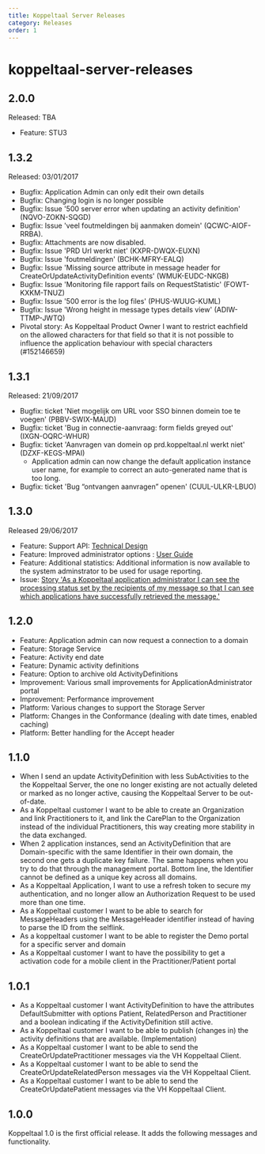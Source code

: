 ```yaml
---
title: Koppeltaal Server Releases
category: Releases
order: 1
---
```


# koppeltaal-server-releases

## 2.0.0

Released: TBA

* Feature: STU3

## 1.3.2

Released: 03/01/2017

* Bugfix: Application Admin can only edit their own details
* Bugfix: Changing login is no longer possible
* Bugfix: Issue '500 server error when updating an activity definition' \(NQVO-ZOKN-SQGD\)
* Bugfix: Issue 'veel foutmeldingen bij aanmaken domein' \(QCWC-AIOF-RRBA\).
* Bugfix: Attachments are now disabled.
* Bugfix: Issue 'PRD Url werkt niet' \(KXPR-DWQX-EUXN\)
* Bugfix: Issue 'foutmeldingen' \(BCHK-MFRY-EALQ\)
* Bugfix: Issue 'Missing source attribute in message header for CreateOrUpdateActivityDefinition events' \(WMUK-EUDC-NKGB\)
* Bugfix: Issue 'Monitoring file rapport fails on RequestStatistic' \(FOWT-KXKM-TNUZ\)
* Bugfix: Issue '500 error is the log files' \(PHUS-WUUG-KUML\)
* Bugfix: Issue 'Wrong height in message types details view' \(ADIW-TTMP-JWTQ\)
* Pivotal​ ​story:​ ​As Koppeltaal​ ​Product Owner​ ​I​ ​want​ ​to​ ​restrict each​ ​field​ ​on​ ​the allowed​ ​characters​ ​for that​ ​field​ ​so​ ​that​ ​it​ ​is​ ​not possible​ ​to​ ​influence​ ​the application​ ​behaviour with​ ​special​ ​characters \(\#152146659\)

## 1.3.1

Released: 21/09/2017

* Bugfix: ticket 'Niet mogelijk om URL voor SSO binnen domein toe te voegen' \(PBBV-SWIX-MAUD\)
* Bugfix: ticket 'Bug in connectie-aanvraag: form fields greyed out' \(IXGN-OQRC-WHUR\)
* Bugfix: ticket 'Aanvragen van domein op prd.koppeltaal.nl werkt niet' \(DZXF-KEGS-MPAI\)
  * Application admin can now change the default application instance user name, for example to correct an auto-generated name that is too long.
* Bugfix: ticket 'Bug “ontvangen aanvragen” openen' \(CUUL-ULKR-LBUO\)

## 1.3.0

Released 29/06/2017

* Feature: Support API: [Technical Design](https://github.com/Koppeltaal/documentation/tree/083ac6eba8108c4b610d5248bb3e68b1bf268684/_docs/TD-support-api/README.md)
* Feature: Improved administrator options : [User Guide](https://github.com/Koppeltaal/documentation/tree/083ac6eba8108c4b610d5248bb3e68b1bf268684/_docs/UG-application-admin.md)
* Feature: Additional statistics: Additional information is now available to the system adminstrator to be used for usage reporting.
* Issue: [Story 'As a Koppeltaal application administrator I can see the processing status set by the recipients of my message so that I can see which applications have successfully retrieved the message.'](https://www.pivotaltracker.com/story/show/136548869)

## 1.2.0

* Feature:    Application    admin can now request a connection to a domain
* Feature:    Storage    Service
* Feature:    Activity end date
* Feature:    Dynamic    activity definitions
* Feature:    Option to archive old ActivityDefinitions
* Improvement: Various small improvements for ApplicationAdministrator portal
* Improvement: Performance improvement
* Platform: Various changes to support the Storage Server
* Platform: Changes in the Conformance \(dealing with date times, enabled caching\)
* Platform: Better    handling for the Accept header

## 1.1.0

* When I send an update ActivityDefinition with less SubActivities to the the Koppeltaal Server, the one no longer existing are not actually deleted or marked as no longer active, causing the Koppeltaal Server to be out-of-date.
* As a Koppeltaal customer I want to be able to create an Organization and link Practitioners to it, and link the CarePlan to the Organization instead of the individual Practitioners, this way creating more stability in the data exchanged.
* When 2 application instances, send an ActivityDefinition that are Domain-specific with the same Identifier in their own domain, the second one gets a duplicate key failure. The same happens when you try to do that through the management portal. Bottom line, the Identifier cannot be defined as a unique key across all domains.
* As a Koppeltaal Application, I want to use a refresh token to secure my authentication, and no longer allow an Authorization Request to be used more than one time.
* As a Koppeltaal customer I want to be able to search for MessageHeaders using the MessageHeader identifier instead of having to parse the ID from the selflink.
* As a koppeltaal customer I want to be able to register the Demo portal for a specific server and domain
* As a Koppeltaal customer I want to have the possibility to get a activation code for a mobile client in the Practitioner/Patient portal

## 1.0.1

* As a Koppeltaal customer I want ActivityDefinition to have the attributes DefaultSubmitter with options Patient, RelatedPerson and Practitioner and a boolean indicating if the ActivityDefinition still active.
* As a Koppeltaal customer I want to be able to publish \(changes in\) the activity definitions that are available. \(Implementation\)
* As a Koppeltaal customer I want to be able to send the CreateOrUpdatePractitioner messages via the VH Koppeltaal Client.
* As a Koppeltaal customer I want to be able to send the CreateOrUpdateRelatedPerson messages via the VH Koppeltaal Client.
* As a Koppeltaal customer I want to be able to send the CreateOrUpdatePatient messages via the VH Koppeltaal Client.

## 1.0.0

Koppeltaal 1.0 is the first official release. It adds the following messages and functionality.

